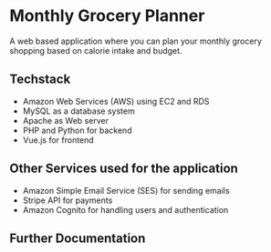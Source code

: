 # Monthly Grocery Planner
A web based application where you can plan your monthly grocery shopping based on calorie intake and budget.

## Techstack
* Amazon Web Services (AWS) using EC2 and RDS
* MySQL as a database system
* Apache as Web server
* PHP and Python for backend
* Vue.js for frontend

## Other Services used for the application
* Amazon Simple Email Service (SES) for sending emails
* Stripe API for payments
* Amazon Cognito for handling users and authentication

## Further Documentation
